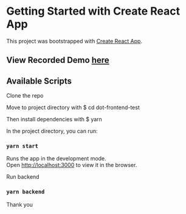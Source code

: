 # Getting Started with Create React App

This project was bootstrapped with
[Create React App](https://github.com/facebook/create-react-app).

## View Recorded Demo [here](https://vimeo.com/808222444/833e5fc587)

## Available Scripts

Clone the repo

Move to project directory with $ cd dot-frontend-test

Then install dependencies with $ yarn

In the project directory, you can run:

### `yarn start`

Runs the app in the development mode.\
Open [http://localhost:3000](http://localhost:3000) to view it in the browser.

Run backend

### `yarn backend`

Thank you
